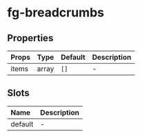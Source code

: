 # fg-breadcrumbs

## Properties

|Props|Type|Default|Description|
|:--|:--|:--|:--|
|items|array|`[]`|-|

## Slots

|Name|Description|
|:--|:--|
|default|-|
